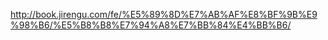 http://book.jirengu.com/fe/%E5%89%8D%E7%AB%AF%E8%BF%9B%E9%98%B6/%E5%B8%B8%E7%94%A8%E7%BB%84%E4%BB%B6/